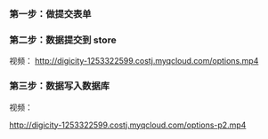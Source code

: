### 第一步：做提交表单

### 第二步：数据提交到 store

视频：
http://digicity-1253322599.costj.myqcloud.com/options.mp4


### 第三步：数据写入数据库

视频：

http://digicity-1253322599.costj.myqcloud.com/options-p2.mp4
